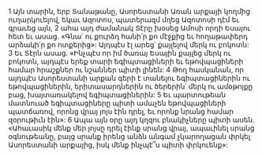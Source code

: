 1 Այն տարին, երբ Տանաթանը, Ասորեստանի Առան արքայի կողմից ուղարկուելով, եկաւ Ազոտոս, պատերազմ մղեց Ազոտոսի դէմ եւ գրաւեց այն, 2 ահա այդ ժամանակ Տէրը խօսեց Ամոսի որդի Եսայու հետ եւ ասաց. «Գնա՛ ու քուրձդ հանի՛ր քո մէջքից եւ հողաթափերդ արձակի՛ր քո ոտքերից»: Այդպէս էլ արեց՝ քայլելով մերկ ու բոկոտն: 3 Եւ Տէրն ասաց. «Ինչպէս որ իմ ծառայ Եսային քայլեց մերկ ու բոկոտն, այդպէս երեք տարի եգիպտացիների եւ եթովպացիների համար հրաշքներ ու նշաններ պիտի լինեն: 4 Թող հասկանան, որ այդպէս Ասորեստանի արքան գերի է տանելու եգիպտացիներին ու եթովպացիներին, երիտասարդներին ու ծերերին՝ մերկ ու ամօթոյքը բաց, խայտառակելով եգիպտացիներին: 5 Եւ պարտութեան մատնուած եգիպտացիները պիտի ամաչեն եթովպացիների պատճառով, որոնց վրայ յոյս էին դրել, եւ որոնք նրանց համար զօրութիւն էին»: 6 Ապա այն օրը այդ կղզու բնակիչները պիտի ասեն. «Ահաւասիկ մենք մեր յոյսը դրել էինք սրանց վրայ, ապաւինել սրանց օգնութեանը, բայց սրանք իրենց անձն անգամ չկարողացան փրկել Ասորեստանի արքայից, իսկ մենք ինչպէ՞ս պիտի փրկուենք»:
